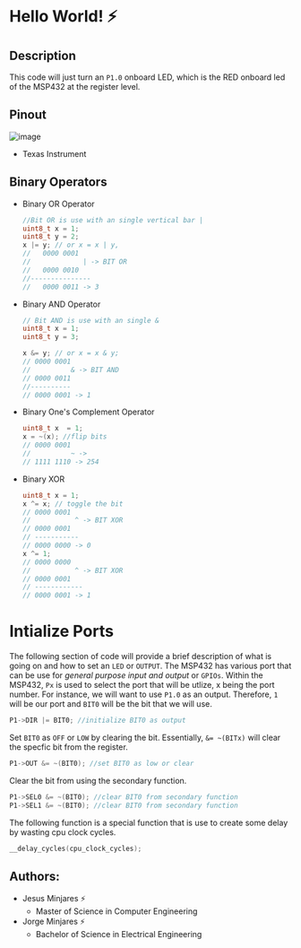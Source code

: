 # **Hello World! :zap:**

## **Description**
This code will just turn an `P1.0` onboard LED, which is the RED onboard led of the MSP432 at the register level. 

## **Pinout**
![image](https://user-images.githubusercontent.com/60948298/146273491-d2079ae0-385a-4f9a-ac03-24f95911efea.png)
   - Texas Instrument
## **Binary Operators**

- Binary OR Operator
    ~~~c
    //Bit OR is use with an single vertical bar |
    uint8_t x = 1;
    uint8_t y = 2;
    x |= y; // or x = x | y, 
    //   0000 0001
    //             | -> BIT OR
    //   0000 0010
    //---------------
    //   0000 0011 -> 3
    ~~~

- Binary AND Operator
    ~~~c
    // Bit AND is use with an single &
    uint8_t x = 1;
    uint8_t y = 3;

    x &= y; // or x = x & y;
    // 0000 0001
    //          & -> BIT AND
    // 0000 0011
    //----------
    // 0000 0001 -> 1
    ~~~

- Binary One's Complement Operator
    ~~~c
    uint8_t x  = 1;
    x = ~(x); //flip bits
    // 0000 0001
    //          ~ -> 
    // 1111 1110 -> 254
    ~~~~

 - Binary XOR
    ~~~c 
    uint8_t x = 1;
    x ^= x; // toggle the bit
    // 0000 0001
    //           ^ -> BIT XOR    
    // 0000 0001 
    // -----------
    // 0000 0000 -> 0    
    x ^= 1;
    // 0000 0000
    //           ^ -> BIT XOR
    // 0000 0001  
    // ------------
    // 0000 0001 -> 1
    ~~~


# **Intialize Ports**
The following section of code will provide a brief description of what is going on and how to set an `LED` or `OUTPUT`. The MSP432 has various port that can be use for *general purpose input and output* or `GPIOs`. Within the MSP432, `Px` is used to select the port that will be utlize, x being the port number. For instance, we will want to use `P1.0` as an output. Therefore, `1` will be our port and `BIT0` will be the bit that we will use. 
~~~c
P1->DIR |= BIT0; //initialize BIT0 as output
~~~
Set `BIT0` as `OFF` or `LOW` by clearing the bit. Essentially, `&= ~(BITx)` will clear the specfic bit from the register.
~~~c
P1->OUT &= ~(BIT0); //set BIT0 as low or clear
~~~
Clear the bit from using the secondary function.
~~~c
P1->SEL0 &= ~(BIT0); //clear BIT0 from secondary function
P1->SEL1 &= ~(BIT0); //clear BIT0 from secondary function
~~~
The following function is a special function that is use to create some delay by wasting cpu clock cycles.
~~~c
__delay_cycles(cpu_clock_cycles);
~~~

## **Authors:**
  - Jesus Minjares :zap:
    - Master of Science in Computer Engineering
  - Jorge Minjares :zap:
    - Bachelor of Science in Electrical Engineering
